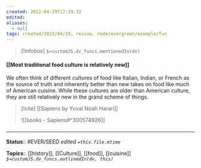 ```yaml
---
created: 2022-04-29T17:29:32 
edited: 
aliases:
  - null
tags: created/2022/04/29, review, node/evergreen/example/fun
---
```

> [!infobox]
`$=customJS.dv_funcs.mentionedIn(dv)`

#### [[Most traditional food culture is relatively new]]

We often think of different cultures of food like Italian, Indian, or French as the source of truth and inherently better than new takes on food like much of American cuisine.
While these cultures are older than American culture,
they are still relatively new in the grand scheme of things. 

> [!cite] [[Sapiens by Yuval Noah Harari]]
> 
> ![[books - Sapiens#^300574926]]


### <hr class="footnote"/>

**Status**:: #EVER/SEED 
*edited `=this.file.mtime`*

**Topics**:: [[history]], [[Culture]], [[food]], [[cuisine]]
*`$=customJS.dv_funcs.outlinedIn(dv, this)`*
